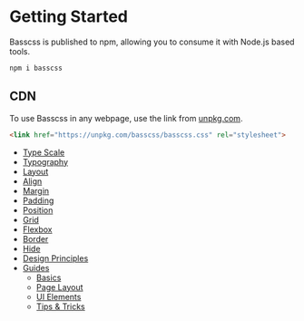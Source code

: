 

# Getting Started

Basscss is published to npm, allowing you to consume it with Node.js based tools.

```sh
npm i basscss
```

## CDN

To use Basscss in any webpage, use the link from
[unpkg.com](https://unpkg.com/basscss/basscss.css).

```html
<link href="https://unpkg.com/basscss/basscss.css" rel="stylesheet">
```

- [Type Scale](type-scale.md)
- [Typography](typography.md)
- [Layout](layout.md)
- [Align](align.md)
- [Margin](margin.md)
- [Padding](padding.md)
- [Position](position.md)
- [Grid](grid.md)
- [Flexbox](flexbox.md)
- [Border](border.md)
- [Hide](hide.md)
- [Design Principles](DesignPrinciples.md)
- [Guides](guides)
  - [Basics](guides/Basics.md)
  - [Page Layout](guides/PageLayout.md)
  - [UI Elements](guides/UIElements.md)
  - [Tips & Tricks](guides/TipsAndTricks.md)

